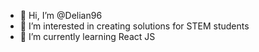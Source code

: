 - 👋 Hi, I’m @Delian96
- 👀 I’m interested in creating solutions for STEM students
- 🌱 I’m currently learning React JS

<!---
Delian96/Delian96 is a ✨ special ✨ repository because its `README.md` (this file) appears on your GitHub profile.
You can click the Preview link to take a look at your changes.
--->
